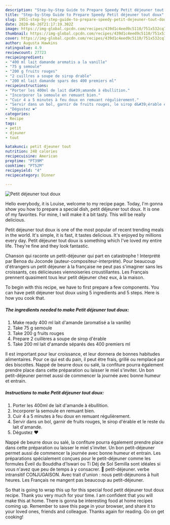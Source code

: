 ```yaml
---
description: "Step-by-Step Guide to Prepare Speedy Petit déjeuner tout doux"
title: "Step-by-Step Guide to Prepare Speedy Petit déjeuner tout doux"
slug: 1951-step-by-step-guide-to-prepare-speedy-petit-dejeuner-tout-doux
date: 2020-06-26T21:17:19.302Z
image: https://img-global.cpcdn.com/recipes/439d1c4eed9c5110/751x532cq70/petit-dejeuner-tout-doux-photo-principale-de-la-recette.jpg
thumbnail: https://img-global.cpcdn.com/recipes/439d1c4eed9c5110/751x532cq70/petit-dejeuner-tout-doux-photo-principale-de-la-recette.jpg
cover: https://img-global.cpcdn.com/recipes/439d1c4eed9c5110/751x532cq70/petit-dejeuner-tout-doux-photo-principale-de-la-recette.jpg
author: Augusta Hawkins
ratingvalue: 4.9
reviewcount: 27723
recipeingredient:
- "400 ml lait damande aromatis a la vanille"
- "75 g semoule"
- "200 g fruits rouges"
- "2 cuillres a soupe de sirop drable"
- "200 ml lait damande spars des 400 premiers ml"
recipeinstructions:
- "Porter les 400ml de lait d&#39;amande à ébullition."
- "Incorporer la semoule en remuant bien."
- "Cuir 4 a 5 minutes à feu doux en remuant régulièrement."
- "Servir dans un bol, garnir de fruits rouges, le sirop d&#39;érable et le reste du lait d&#39;amande."
- "Dégustez ❤"
categories:
- Recipe
tags:
- petit
- djeuner
- tout

katakunci: petit djeuner tout 
nutrition: 248 calories
recipecuisine: American
preptime: "PT39M"
cooktime: "PT52M"
recipeyield: "4"
recipecategory: Dinner

---
```



![Petit déjeuner tout doux](https://img-global.cpcdn.com/recipes/439d1c4eed9c5110/751x532cq70/petit-dejeuner-tout-doux-photo-principale-de-la-recette.jpg)

Hello everybody, it is Louise, welcome to my recipe page. Today, I'm gonna show you how to prepare a special dish, petit déjeuner tout doux. It is one of my favorites. For mine, I will make it a bit tasty. This will be really delicious.

Petit déjeuner tout doux is one of the most popular of recent trending meals in the world. It's simple, it is fast, it tastes delicious. It's enjoyed by millions every day. Petit déjeuner tout doux is something which I've loved my entire life. They're fine and they look fantastic.

Chanson qui raconte un petit-déjeuner qui part en catastrophe ! Interprété par Benoa du Joconde (auteur-compositeur-interprète). Pour beaucoup d&#39;étrangers un petit déjeuner à la française ne peut pas s&#39;imaginer sans les croissants, ces délicieuses viennoiseries croustillantes. Les Français prennent quasiment tous leur petit déjeuner chez eux, à la maison.


To begin with this recipe, we have to first prepare a few components. You can have petit déjeuner tout doux using 5 ingredients and 5 steps. Here is how you cook that.

<!--inarticleads1-->

##### The ingredients needed to make Petit déjeuner tout doux:

1. Make ready 400 ml lait d&#39;amande (aromatisé a la vanille)
1. Take 75 g semoule
1. Take 200 g fruits rouges
1. Prepare 2 cuillères a soupe de sirop d&#39;érable
1. Take 200 ml lait d&#39;amande séparés des 400 premiers ml


Il est important pour leur croissance, et leur donnera de bonnes habitudes alimentaires. Pour ce qui est du pain, il peut être frais, grillé ou remplacé par des biscottes. Nappé de beurre doux ou salé, la confiture pourra également prendre place dans cette préparation ou laisser le miel s&#39;inviter. Un bon petit-déjeuner permet aussi de commencer la journée avec bonne humeur et entrain. 

<!--inarticleads2-->

##### Instructions to make Petit déjeuner tout doux:

1. Porter les 400ml de lait d&#39;amande à ébullition.
1. Incorporer la semoule en remuant bien.
1. Cuir 4 a 5 minutes à feu doux en remuant régulièrement.
1. Servir dans un bol, garnir de fruits rouges, le sirop d&#39;érable et le reste du lait d&#39;amande.
1. Dégustez ❤


Nappé de beurre doux ou salé, la confiture pourra également prendre place dans cette préparation ou laisser le miel s&#39;inviter. Un bon petit-déjeuner permet aussi de commencer la journée avec bonne humeur et entrain. Les préparations spécialement conçues pour le petit-déjeuner comme les formules Éveil du Bouddha d&#39;Iswari ou Ti Déj de Sol Semilla sont idéales si vous n&#39;avez que peu de temps à y consacrer.  petit-déjeuner. verbe intransitif CONJUGAISON. Avec trait d&#39;union : nous petit-déjeunons à huit heures. Les Français ne mangent pas beaucoup au petit-déjeuner. 

So that is going to wrap this up for this special food petit déjeuner tout doux recipe. Thank you very much for your time. I am confident that you will make this at home. There is gonna be interesting food at home recipes coming up. Remember to save this page in your browser, and share it to your loved ones, friends and colleague. Thanks again for reading. Go on get cooking!
